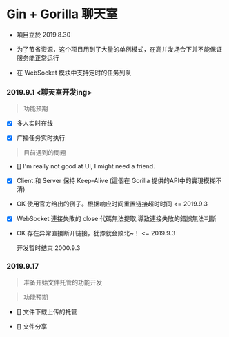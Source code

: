 <!--
 * @Description: In User Settings Edit
 * @Author: your name
 * @Date: 2019-09-01 17:51:14
 * @LastEditTime: 2019-09-17 15:49:13
 * @LastEditors: Please set LastEditors
 -->
# Gin + Gorilla 聊天室

- 項目立於 2019.8.30

- 为了节省资源，这个项目用到了大量的单例模式，在高并发场合下并不能保证服务能正常运行
- 在 WebSocket 模块中支持定时的任务列队



### 2019.9.1 <聊天室开发ing>

> 功能预期

- [x] 多人实时在线

- [x] 广播任务实时执行


> 目前遇到的問題

- [] I'm really not good at UI, I might need a friend.

- [x] Client 和 Server 保持 Keep-Alive (這個在 Gorilla 提供的API中的實現模糊不清)
- OK 使用官方给出的例子。根据响应时间重置链接超时时间 <= 2019.9.3

- [x] WebSocket 連接失敗的 close 代碼無法提取,導致連接失敗的錯誤無法判斷
- OK 存在异常直接断开链接，犹豫就会败北~！ <= 2019.9.3

    开发暂时结束 2000.9.3

### 2019.9.17

> 准备开始文件托管的功能开发

> 功能预期

- [] 文件下载上传的托管

- [] 文件分享